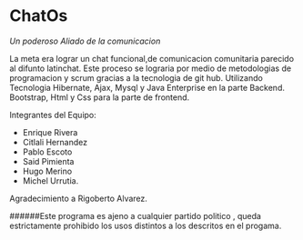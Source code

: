 # ChatOs 

*Un poderoso Aliado de la comunicacion*

La meta era lograr un chat funcional,de comunicacion comunitaria parecido al difunto latinchat.
Este proceso se lograria por medio de metodologias de programacion y scrum 
gracias a la tecnologia de git hub. 
Utilizando Tecnologia Hibernate, Ajax, Mysql y Java Enterprise en la parte Backend.
Bootstrap, Html y Css para la parte de frontend.

Integrantes del Equipo:

* Enrique Rivera
* Citlali Hernandez
* Pablo Escoto 
* Said Pimienta
* Hugo Merino
* Michel Urrutia.

Agradecimiento a Rigoberto Alvarez.


######Este programa es ajeno a cualquier partido politico , queda estrictamente prohibido los usos distintos a los descritos en el progama.

